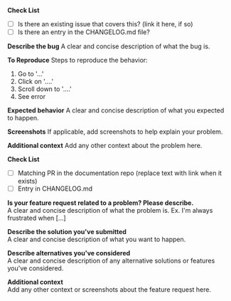 <!-- [BUG] Feel free to delete everything between the bug tags if not a bug -->
**Check List**
- [ ] Is there an existing issue that covers this? (link it here, if so)
- [ ] Is there an entry in the CHANGELOG.md file?

<!--
Delete below sections at will if there is already an issue open for this bug, and if it is described accurately in it.
-->

**Describe the bug**
A clear and concise description of what the bug is.

**To Reproduce**
Steps to reproduce the behavior:
1. Go to '...'
2. Click on '....'
3. Scroll down to '....'
4. See error

**Expected behavior**
A clear and concise description of what you expected to happen.

**Screenshots**
If applicable, add screenshots to help explain your problem.

**Additional context**
Add any other context about the problem here.
<!-- [/BUG] -->

<!-- [FEATURE] Feel free to delete everything between the [FEATURE] tags if not a new feature -->
**Check List**
- [ ] Matching PR in the documentation repo (replace text with link when it exists)
- [ ] Entry in CHANGELOG.md

**Is your feature request related to a problem? Please describe.**  
A clear and concise description of what the problem is. Ex. I'm always frustrated when [...]

**Describe the solution you've submitted**  
A clear and concise description of what you want to happen.

**Describe alternatives you've considered**  
A clear and concise description of any alternative solutions or features you've considered.

**Additional context**  
Add any other context or screenshots about the feature request here.
<!-- [/FEATURE] -->